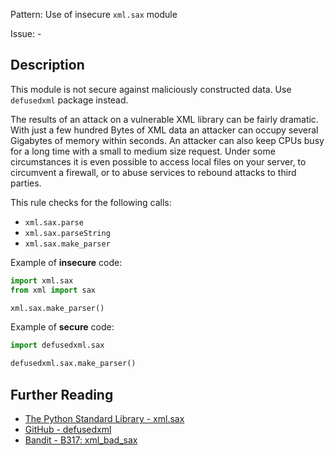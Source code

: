 Pattern: Use of insecure `xml.sax` module

Issue: -

## Description

This module is not secure against maliciously constructed data. Use `defusedxml` package instead.

The results of an attack on a vulnerable XML library can be fairly dramatic. With just a few hundred Bytes of XML data an attacker can occupy several Gigabytes of memory within seconds. An attacker can also keep CPUs busy for a long time with a small to medium size request. Under some circumstances it is even possible to access local files on your server, to circumvent a firewall, or to abuse services to rebound attacks to third parties.

This rule checks for the following calls:

  - `xml.sax.parse`
  - `xml.sax.parseString`
  - `xml.sax.make_parser`


Example of **insecure** code:

```python
import xml.sax
from xml import sax

xml.sax.make_parser()
```

Example of **secure** code:

```python
import defusedxml.sax

defusedxml.sax.make_parser()
```

## Further Reading

* [The Python Standard Library - xml.sax](https://docs.python.org/2/library/xml.sax.html)
* [GitHub - defusedxml](https://github.com/tiran/defusedxml)
* [Bandit - B317: xml_bad_sax](https://bandit.readthedocs.io/en/latest/blacklists/blacklist_calls.html#b313-b320-xml)
